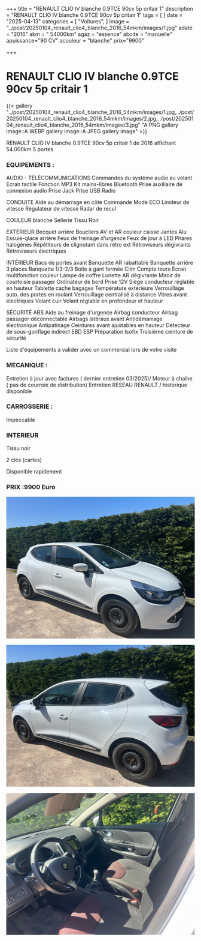 +++
title = "RENAULT CLIO IV blanche 0.9TCE 90cv 5p critair 1"
description = "RENAULT CLIO IV blanche 0.9TCE 90cv 5p critair 1"
tags = [
]
date = "2025-04-13"
categories = [
    "Voitures",
]
image = "../post/20250104_renault_clio4_blanche_2016_54mkm/images/1.jpg"
adate = "2016"
akm = " 54000km"
agaz = "essence"
aboite = "manuelle"
apuissance="90 CV"
acouleur = "blanche"
prix="9900"

+++

# RENAULT CLIO IV blanche 0.9TCE 90cv 5p critair 1

{{< gallery "../post/20250104_renault_clio4_blanche_2016_54mkm/images/1.jpg,../post/20250104_renault_clio4_blanche_2016_54mkm/images/2.jpg,../post/20250104_renault_clio4_blanche_2016_54mkm/images/3.jpg" "A PNG gallery image::A WEBP gallery image::A JPEG gallery image" >}}



RENAULT CLIO IV blanche 0.9TCE 90cv 5p critair 1 de 2016 affichant 54.000km
5 portes

### EQUIPEMENTS :

AUDIO - TÉLÉCOMMUNICATIONS
Commandes du système audio au volant
Ecran tactile
Fonction MP3
Kit mains-libres Bluetooth
Prise auxiliaire de connexion audio
Prise Jack
Prise USB
Radio

CONDUITE
Aide au démarrage en côte
Commande Mode ECO
Limiteur de vitesse
Régulateur de vitesse
Radar de recul

COULEUR
blanche
Sellerie Tissu Noir


EXTÉRIEUR
Becquet arrière
Boucliers AV et AR couleur caisse
Jantes Alu
Essuie-glace arrière
Feux de freinage d'urgence
Feux de jour à LED
Phares halogènes
Répétiteurs de clignotant dans rétro ext
Rétroviseurs dégivrants
Rétroviseurs électriques

INTÉRIEUR
Bacs de portes avant
Banquette AR rabattable
Banquette arrière 3 places
Banquette 1/3-2/3
Boite à gant fermée
Clim 
Compte tours
Ecran multifonction couleur
Lampe de coffre
Lunette AR dégivrante
Miroir de courtoisie passager
Ordinateur de bord
Prise 12V
Siège conducteur réglable en hauteur
Tablette cache bagages
Température extérieure
Verrouillage auto. des portes en roulant
Verrouillage centralisé à distance
Vitres avant électriques
Volant cuir
Volant réglable en profondeur et hauteur

SÉCURITÉ
ABS
Aide au freinage d'urgence
Airbag conducteur
Airbag passager déconnectable
Airbags latéraux avant
Antidémarrage électronique
Antipatinage
Ceintures avant ajustables en hauteur
Détecteur de sous-gonflage indirect
EBD
ESP
Préparation Isofix
Troisième ceinture de sécurité

Liste d'équipements à valider avec un commercial lors de votre visite


### MECANIQUE :
Entretien à jour avec factures ( dernier entretien 03/2025)/
Moteur à chaîne ( pas de courroie de distribution)
Entretien RESEAU RENAULT / historique disponible

### CARROSSERIE :
Impeccable

###  INTERIEUR
Tissu noir

2 clés (cartes)


Disponible rapidement

### PRIX :9900 Euro


<!-- more -->


![](images/1.jpg)

![](images/2.jpg)

![](images/3.jpg)

